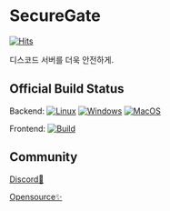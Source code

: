 # SecureGate
[![Hits](https://hits.seeyoufarm.com/api/count/incr/badge.svg?url=https%3A%2F%2Fgithub.com%2Fsecuregate-org&count_bg=%2379C83D&title_bg=%23555555&icon=&icon_color=%23E7E7E7&title=hits&edge_flat=false)](https://hits.seeyoufarm.com)

디스코드 서버를 더욱 안전하게.

## Official Build Status
Backend: [![Linux](https://github.com/securegate-org/Backend/actions/workflows/linux.yml/badge.svg)](https://github.com/securegate-org/Backend/actions/workflows/linux.yml)
[![Windows](https://github.com/securegate-org/Backend/actions/workflows/windows.yml/badge.svg)](https://github.com/securegate-org/Backend/actions/workflows/windows.yml)
[![MacOS](https://github.com/securegate-org/Backend/actions/workflows/macOS.yml/badge.svg)](https://github.com/securegate-org/Backend/actions/workflows/macOS.yml)

Frontend: [![Build](https://github.com/securegate-org/Frontend/actions/workflows/node.js.yml/badge.svg)](https://github.com/securegate-org/Frontend/actions/workflows/node.js.yml)

## Community
[Discord💬](https://securegate.gg/official)

[Opensource✨](https://github.com/securegate-org/SecureGate-Lite)
